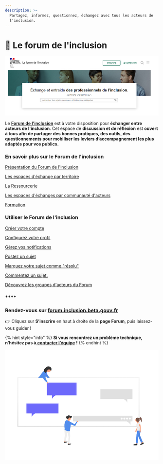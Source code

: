 ```yaml
---
description: >-
  Partagez, informez, questionnez, échangez avec tous les acteurs de
  l’inclusion.
---
```


# 💬 Le forum de l'inclusion

![](../.gitbook/assets/image%20%2828%29.png)

Le [**Forum de l'inclusion**](https://forum.inclusion.beta.gouv.fr/) est à votre disposition pour **échanger entre acteurs de l'inclusion**. Cet espace de **discussion et de réflexion** est **ouvert à tous afin de partager des bonnes pratiques, des outils, des questionnements  pour mobiliser les leviers d’accompagnement les plus adaptés pour vos publics.**

### **En savoir plus sur le Forum de l'inclusion**

[Présentation du Forum de l'inclusion](presentation-du-forum-de-linclusion.md)

[Les espaces d'échange par territoire](les-espaces-dechanges-par-territoire.md)

[La Ressourcerie](la-ressourcerie.md)

[Les espaces d'échanges par communauté d'acteurs](les-espaces-dechanges-par-communaute-dacteurs/)

[Formation](formation.md)



### Utiliser le Forum de l'inclusion

[Créer votre compte](creer-votre-compte.md)

[Configurez votre profil](configurez-votre-profil.md)

[Gérez vos notifications](gerez-vos-notifications-mail.md)

[Postez un sujet](postez-un-sujet.md)

[Marquez votre sujet comme "résolu"](marquer-vote-sujet-comme-resolu.md)

[Commentez un sujet.](commentez-un-sujet.md)

[Découvrez les groupes d'acteurs du Forum](decouvrez-les-groupes-dacteurs-du-forum.md)

### \*\*\*\*

### **Rendez-vous sur** [forum.inclusion.beta.gouv.fr](https://forum.inclusion.beta.gouv.fr/) ​

👉 Cliquez sur **S’inscrire** en haut à droite de la **page Forum**, puis laissez-vous guider !

{% hint style="info" %}
**Si vous rencontrez un problème technique, n’hésitez pas à**[ **contacter l’équipe**](https://assistance.inclusion.beta.gouv.fr/) **!** 
{% endhint %}

![](../.gitbook/assets/capture-de-cran-2020-06-30-a-13.34.38.png)

